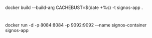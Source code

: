 #
docker build --build-arg CACHEBUST=$(date +%s) -t signos-app .
#
docker run -d -p 8084:8084 -p 9092:9092 --name signos-container signos-app
